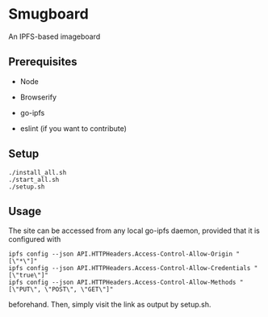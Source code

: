 # Smugboard
An IPFS-based imageboard

## Prerequisites
* Node

* Browserify

* go-ipfs

* eslint (if you want to contribute)

## Setup
```
./install_all.sh
./start_all.sh
./setup.sh
```

## Usage

The site can be accessed from any local go-ipfs daemon, provided that it is configured with 
```
ipfs config --json API.HTTPHeaders.Access-Control-Allow-Origin "[\"*\"]"
ipfs config --json API.HTTPHeaders.Access-Control-Allow-Credentials "[\"true\"]"
ipfs config --json API.HTTPHeaders.Access-Control-Allow-Methods "[\"PUT\", \"POST\", \"GET\"]"
```
beforehand. Then, simply visit the link as output by setup.sh.
